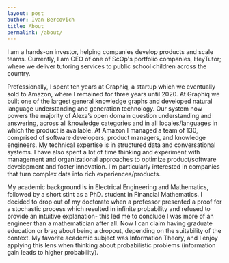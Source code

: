```yaml
---
layout: post
author: Ivan Bercovich
title: About
permalink: /about/
---
```

I am a hands-on investor, helping companies develop products and scale teams. Currently, I am CEO of one of ScOp's portfolio companies, HeyTutor; where we deliver tutoring services to public school children across the country. 

Professionally, I spent ten years at Graphiq, a startup which we eventually sold to Amazon, where I remained for three years until 2020. At Graphiq we built one of the largest general knowledge graphs and developed natural language understanding and generation technology. Our system now powers the majority of Alexa’s open domain question understanding and answering, across all knowledge categories and in all locales/languages in which the product is available. At Amazon I managed a team of 130, comprised of software developers, product managers, and knowledge engineers. My technical expertise is in structured data and conversational systems. I have also spent a lot of time thinking and experiment with management and organizational approaches to optimize product/software development and foster innovation. I'm particularly interested in companies that turn complex data into rich experiences/products.

My academic background is in Electrical Engineering and Mathematics, followed by a short stint as a PhD. student in Financial Mathematics. I decided to drop out of my doctorate when a professor presented a proof for a stochastic process which resulted in infinite probability and refused to provide an intuitive explanation- this led me to conclude I was more of an engineer than a mathematician after all. Now I can claim having graduate education or brag about being a dropout, depending on the suitability of the context. My favorite academic subject was Information Theory, and I enjoy applying this lens when thinking about probabilistic problems (information gain leads to higher probability).